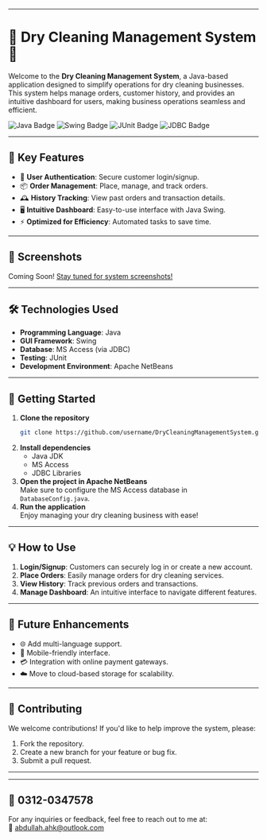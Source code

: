 
---

# 🌟 Dry Cleaning Management System 🌟

Welcome to the **Dry Cleaning Management System**, a Java-based application designed to simplify operations for dry cleaning businesses. This system helps manage orders, customer history, and provides an intuitive dashboard for users, making business operations seamless and efficient.

![Java Badge](https://img.shields.io/badge/Java-ED8B00?style=for-the-badge&logo=java&logoColor=white)
![Swing Badge](https://img.shields.io/badge/Swing-GUI-blue)
![JUnit Badge](https://img.shields.io/badge/Testing-JUnit-green)
![JDBC Badge](https://img.shields.io/badge/Database-JDBC-blue)

---

## 🚀 **Key Features**

- 🔐 **User Authentication**: Secure customer login/signup.
- 📦 **Order Management**: Place, manage, and track orders.
- 🕰️ **History Tracking**: View past orders and transaction details.
- 🖥️ **Intuitive Dashboard**: Easy-to-use interface with Java Swing.
- ⚡ **Optimized for Efficiency**: Automated tasks to save time.

---

## 📸 **Screenshots**

Coming Soon! [Stay tuned for system screenshots!]()

---

## 🛠️ **Technologies Used**

- **Programming Language**: Java  
- **GUI Framework**: Swing  
- **Database**: MS Access (via JDBC)  
- **Testing**: JUnit  
- **Development Environment**: Apache NetBeans

---

## 🚀 **Getting Started**

1. **Clone the repository**  
   ```bash
   git clone https://github.com/username/DryCleaningManagementSystem.git
   ```
2. **Install dependencies**  
   - Java JDK
   - MS Access
   - JDBC Libraries  
3. **Open the project in Apache NetBeans**  
   Make sure to configure the MS Access database in `DatabaseConfig.java`.
4. **Run the application**  
   Enjoy managing your dry cleaning business with ease!

---

## 💡 **How to Use**

1. **Login/Signup**: Customers can securely log in or create a new account.
2. **Place Orders**: Easily manage orders for dry cleaning services.
3. **View History**: Track previous orders and transactions.
4. **Manage Dashboard**: An intuitive interface to navigate different features.

---

## 🎯 **Future Enhancements**

- 🌐 Add multi-language support.
- 📲 Mobile-friendly interface.
- 💳 Integration with online payment gateways.
- ☁️ Move to cloud-based storage for scalability.

---

## 🤝 **Contributing**

We welcome contributions! If you'd like to help improve the system, please:
1. Fork the repository.
2. Create a new branch for your feature or bug fix.
3. Submit a pull request.

---

---

## 📧 0312-0347578

For any inquiries or feedback, feel free to reach out to me at:  
📧 abdullah.ahk@outlook.com

